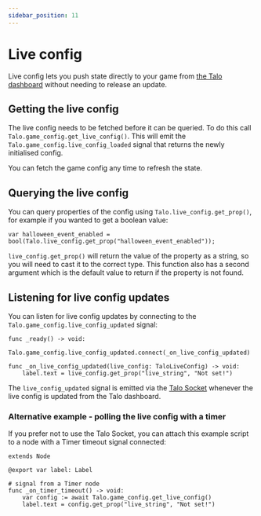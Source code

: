 ```yaml
---
sidebar_position: 11
---
```


# Live config

Live config lets you push state directly to your game from [the Talo dashboard](https://dashboard.trytalo.com) without needing to release an update.

## Getting the live config

The live config needs to be fetched before it can be queried. To do this call `Talo.game_config.get_live_config()`.
This will emit the `Talo.game_config.live_config_loaded` signal that returns the newly initialised config.

You can fetch the game config any time to refresh the state.

## Querying the live config

You can query properties of the config using `Talo.live_config.get_prop()`, for example if you wanted to get a boolean value:

```gdscript
var halloween_event_enabled = bool(Talo.live_config.get_prop("halloween_event_enabled"));
```

`live_config.get_prop()` will return the value of the property as a string, so you will need to cast it to the correct type. This function also has a second argument which is the default value to return if the property is not found.

## Listening for live config updates

You can listen for live config updates by connecting to the `Talo.game_config.live_config_updated` signal:

```gdscript
func _ready() -> void:
	Talo.game_config.live_config_updated.connect(_on_live_config_updated)

func _on_live_config_updated(live_config: TaloLiveConfig) -> void:
	label.text = live_config.get_prop("live_string", "Not set!")
```

The `live_config_updated` signal is emitted via the [Talo Socket](./socket) whenever the live config is updated from the Talo dashboard.

### Alternative example - polling the live config with a timer

If you prefer not to use the Talo Socket, you can attach this example script to a node with a Timer timeout signal connected:

```gdscript
extends Node

@export var label: Label

# signal from a Timer node
func _on_timer_timeout() -> void:
	var config := await Talo.game_config.get_live_config()
	label.text = config.get_prop("live_string", "Not set!")
```
